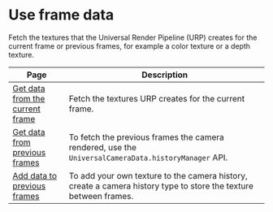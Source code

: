 # Use frame data

Fetch the textures that the Universal Render Pipeline (URP) creates for the current frame or previous frames, for example a color texture or a depth texture.

| Page | Description |
|-|-|
| [Get data from the current frame](accessing-frame-data.md) | Fetch the textures URP creates for the current frame. |
| [Get data from previous frames](render-graph-get-previous-frames.md) | To fetch the previous frames the camera rendered, use the `UniversalCameraData.historyManager` API. |
| [Add data to previous frames](render-graph-add-textures-to-previous-frames.md) | To add your own texture to the camera history, create a camera history type to store the texture between frames. |

